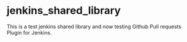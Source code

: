 # jenkins_shared_library
This is a test jenkins shared library and now testing Github Pull requests Plugin for Jenkins.

